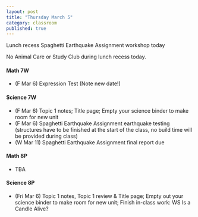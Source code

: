 ```yaml
---
layout: post
title: "Thursday March 5"
category: classroom
published: true
---
```

<div class="alert alert-info" role="alert">
<p>Lunch recess Spaghetti Earthquake Assignment workshop today</p>
</div>

<div class="alert alert-danger" role="alert">
<p>No Animal Care or Study Club during lunch recess today.</p>
</div>

#### Math 7W
* (F Mar 6) Expression Test (Note new date!)

#### Science 7W
* (F Mar 6) Topic 1 notes; Title page; Empty your science binder to make room for new unit 
* (F Mar 6) Spaghetti Earthquake Assignment earthquake testing (structures have to be finished at the start of the class, no build time will be provided during class)
* (W Mar 11) Spaghetti Earthquake Assignment final report due

#### Math 8P
* TBA

#### Science 8P
* (Fri Mar 6) Topic 1 notes, Topic 1 review & Title page; Empty out your science binder to make room for new unit; Finish in-class work: WS Is a Candle Alive?
